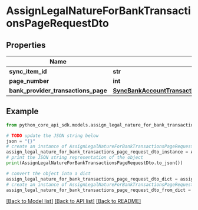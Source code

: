 # AssignLegalNatureForBankTransactionsPageRequestDto


## Properties

Name | Type | Description | Notes
------------ | ------------- | ------------- | -------------
**sync_item_id** | **str** |  | 
**page_number** | **int** |  | 
**bank_provider_transactions_page** | [**SyncBankAccountTransactionsPageEndRequestDtoBankProviderTransactionsPage**](SyncBankAccountTransactionsPageEndRequestDtoBankProviderTransactionsPage.md) |  | 

## Example

```python
from python_core_api_sdk.models.assign_legal_nature_for_bank_transactions_page_request_dto import AssignLegalNatureForBankTransactionsPageRequestDto

# TODO update the JSON string below
json = "{}"
# create an instance of AssignLegalNatureForBankTransactionsPageRequestDto from a JSON string
assign_legal_nature_for_bank_transactions_page_request_dto_instance = AssignLegalNatureForBankTransactionsPageRequestDto.from_json(json)
# print the JSON string representation of the object
print(AssignLegalNatureForBankTransactionsPageRequestDto.to_json())

# convert the object into a dict
assign_legal_nature_for_bank_transactions_page_request_dto_dict = assign_legal_nature_for_bank_transactions_page_request_dto_instance.to_dict()
# create an instance of AssignLegalNatureForBankTransactionsPageRequestDto from a dict
assign_legal_nature_for_bank_transactions_page_request_dto_from_dict = AssignLegalNatureForBankTransactionsPageRequestDto.from_dict(assign_legal_nature_for_bank_transactions_page_request_dto_dict)
```
[[Back to Model list]](../README.md#documentation-for-models) [[Back to API list]](../README.md#documentation-for-api-endpoints) [[Back to README]](../README.md)


